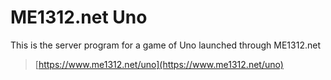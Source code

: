 # ME1312.net Uno
This is the server program for a game of Uno launched through ME1312.net
> [https://www.me1312.net/uno](https://www.me1312.net/uno)<br>
